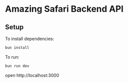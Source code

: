 # Amazing Safari Backend API

## Setup

To install dependencies:

```sh
bun install
```

To run:

```sh
bun run dev
```

open http://localhost:3000
